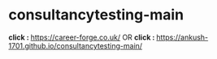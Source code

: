 # consultancytesting-main
 
<b>click : </b>https://career-forge.co.uk/
OR
<b>click : </b>https://ankush-1701.github.io/consultancytesting-main/
